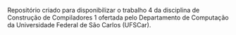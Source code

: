 Repositório criado para disponibilizar o trabalho 4 da disciplina de Construção de Compiladores 1 ofertada pelo Departamento de Computação da Universidade Federal de São Carlos (UFSCar).
